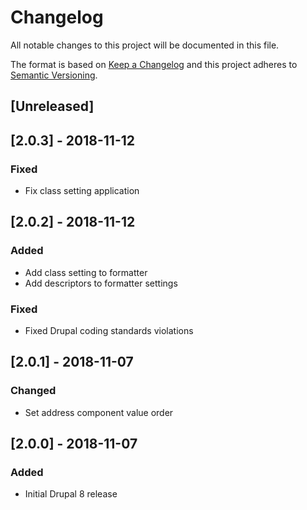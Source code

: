 Changelog
=========
All notable changes to this project will be documented in this file.

The format is based on [Keep a Changelog](http://keepachangelog.com/en/1.0.0/)
and this project adheres to [Semantic Versioning](http://semver.org/spec/v2.0.0.html).

[Unreleased]
------------

[2.0.3] - 2018-11-12
--------------------
### Fixed
- Fix class setting application

[2.0.2] - 2018-11-12
--------------------
### Added
- Add class setting to formatter
- Add descriptors to formatter settings

### Fixed
- Fixed Drupal coding standards violations

[2.0.1] - 2018-11-07
--------------------
### Changed
- Set address component value order

[2.0.0] - 2018-11-07
--------------------
### Added
- Initial Drupal 8 release
